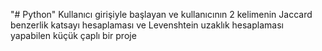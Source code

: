 "# Python"
Kullanıcı girişiyle başlayan ve kullanıcının 2 kelimenin Jaccard benzerlik katsayı hesaplaması ve Levenshtein uzaklık hesaplaması yapabilen küçük çaplı bir proje
